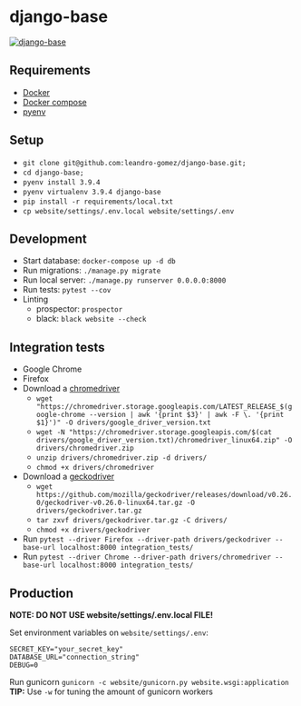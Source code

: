 # django-base

[![django-base](https://circleci.com/gh/leandro-gomez/django-base.svg?style=svg)](https://app.circleci.com/pipelines/github/leandro-gomez/django-base)


## Requirements

- [Docker](https://www.docker.com/)
- [Docker compose](https://docs.docker.com/compose/)
- [pyenv](https://github.com/pyenv/pyenv)

## Setup

- `git clone git@github.com:leandro-gomez/django-base.git;`
- `cd django-base;`
- `pyenv install 3.9.4`
- `pyenv virtualenv 3.9.4 django-base`
- `pip install -r requirements/local.txt`
- `cp website/settings/.env.local website/settings/.env`

## Development

- Start database: `docker-compose up -d db`
- Run migrations: `./manage.py migrate`
- Run local server: `./manage.py runserver 0.0.0.0:8000`
- Run tests: `pytest --cov`
- Linting
    - prospector: `prospector`
    - black: `black website --check`

## Integration tests

- Google Chrome
- Firefox
- Download a [chromedriver](https://chromedriver.chromium.org/downloads)
  - `wget "https://chromedriver.storage.googleapis.com/LATEST_RELEASE_$(google-chrome --version | awk '{print $3}' | awk -F \. '{print $1}')" -O drivers/google_driver_version.txt`
  - `wget -N "https://chromedriver.storage.googleapis.com/$(cat drivers/google_driver_version.txt)/chromedriver_linux64.zip" -O drivers/chromedriver.zip`
  - `unzip drivers/chromedriver.zip -d drivers/`
  - `chmod +x drivers/chromedriver`
- Download a [geckodriver](https://github.com/mozilla/geckodriver/releases)
  - `wget https://github.com/mozilla/geckodriver/releases/download/v0.26.0/geckodriver-v0.26.0-linux64.tar.gz -O drivers/geckodriver.tar.gz`
  - `tar zxvf drivers/geckodriver.tar.gz -C drivers/`
  - `chmod +x drivers/geckodriver`
- Run `pytest --driver Firefox --driver-path drivers/geckodriver --base-url localhost:8000 integration_tests/`
- Run `pytest --driver Chrome --driver-path drivers/chromedriver --base-url localhost:8000 integration_tests/`

## Production

**NOTE: DO NOT USE website/settings/.env.local FILE!**

Set environment variables on `website/settings/.env`:

```
SECRET_KEY="your_secret_key"
DATABASE_URL="connection_string"
DEBUG=0
```

Run gunicorn `gunicorn -c website/gunicorn.py website.wsgi:application`
**TIP:** Use `-w` for tuning the amount of gunicorn workers 
